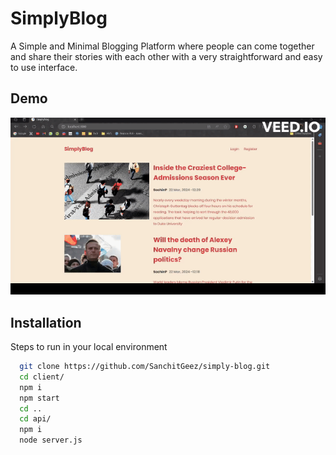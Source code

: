 
# SimplyBlog

A Simple and Minimal Blogging Platform where people can come together and share their stories with each other with a very straightforward and easy to use interface.

## Demo

![Demo GIF](client\public\demo.gif)


## Installation

Steps to run in your local environment

```bash
  git clone https://github.com/SanchitGeez/simply-blog.git
  cd client/
  npm i
  npm start
  cd ..
  cd api/
  npm i
  node server.js
```
    